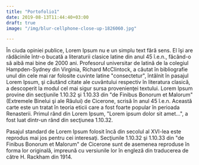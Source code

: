 ```yaml
---
title: "Portofolio1"
date: 2019-08-13T11:44:40+03:00
draft: true
image: "/img/blur-cellphone-close-up-1826060.jpg"

---
```


În ciuda opiniei publice, Lorem Ipsum nu e un simplu text fără sens. El îşi are rădăcinile într-o bucată a literaturii clasice latine din anul 45 î.e.n., făcând-o să aibă mai bine de 2000 ani. Profesorul universitar de latină de la colegiul Hampden-Sydney din Virginia, Richard McClintock, a căutat în bibliografie unul din cele mai rar folosite cuvinte latine "consectetur", întâlnit în pasajul Lorem Ipsum, şi căutând citate ale cuvântului respectiv în literatura clasică, a descoperit la modul cel mai sigur sursa provenienţei textului. Lorem Ipsum provine din secţiunile 1.10.32 şi 1.10.33 din "de Finibus Bonorum et Malorum" (Extremele Binelui şi ale Răului) de Cicerone, scrisă în anul 45 î.e.n. Această carte este un tratat în teoria eticii care a fost foarte popular în perioada Renasterii. Primul rând din Lorem Ipsum, "Lorem ipsum dolor sit amet...", a fost luat dintr-un rând din secţiunea 1.10.32.

Pasajul standard de Lorem Ipsum folosit încă din secolul al XVI-lea este reprodus mai jos pentru cei interesaţi. Secţiunile 1.10.32 şi 1.10.33 din "de Finibus Bonorum et Malorum" de Cicerone sunt de asemenea reproduse în forma lor originală, impreună cu versiunile lor în engleză din traducerea de către H. Rackham din 1914.